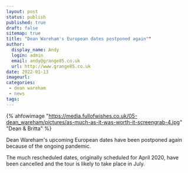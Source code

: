 ```yaml
---
layout: post
status: publish
published: true
draft: false
sitemap: true
title: "Dean Wareham's European dates postponed again"" 
author: 
  display_name: Andy
  login: admin
  email: andy@grange85.co.uk
  url: http://www.grange85.co.uk
date: 2022-01-13
imageurl: 
categories:
 - dean wareham
 - news
tags:
---
```

{% ahfowimage "https://media.fullofwishes.co.uk/05-dean_wareham/pictures/as-much-as-it-was-worth-it-screengrab-4.jpg" "Dean & Britta" %}

Dean Wareham's upcoming European dates have been postponed again because of the ongoing pandemic.

The much rescheduled dates, originally scheduled for April 2020, have been cancelled and the tour is likely to take place in July.
